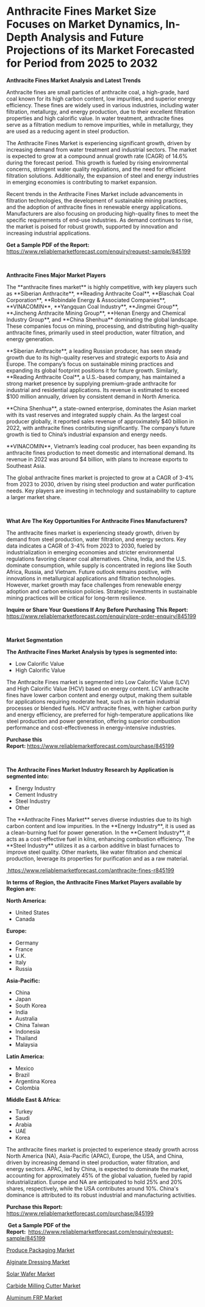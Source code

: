 <p><h1>Anthracite Fines Market Size Focuses on Market Dynamics, In-Depth Analysis and Future Projections of its Market Forecasted for Period from 2025 to 2032</h1></p><p><strong>Anthracite Fines Market Analysis and Latest Trends</strong></p>
<p><p>Anthracite fines are small particles of anthracite coal, a high-grade, hard coal known for its high carbon content, low impurities, and superior energy efficiency. These fines are widely used in various industries, including water filtration, metallurgy, and energy production, due to their excellent filtration properties and high calorific value. In water treatment, anthracite fines serve as a filtration medium to remove impurities, while in metallurgy, they are used as a reducing agent in steel production.</p><p>The Anthracite Fines Market is experiencing significant growth, driven by increasing demand from water treatment and industrial sectors. The market is expected to grow at a compound annual growth rate (CAGR) of 14.6% during the forecast period. This growth is fueled by rising environmental concerns, stringent water quality regulations, and the need for efficient filtration solutions. Additionally, the expansion of steel and energy industries in emerging economies is contributing to market expansion.</p><p>Recent trends in the Anthracite Fines Market include advancements in filtration technologies, the development of sustainable mining practices, and the adoption of anthracite fines in renewable energy applications. Manufacturers are also focusing on producing high-quality fines to meet the specific requirements of end-use industries. As demand continues to rise, the market is poised for robust growth, supported by innovation and increasing industrial applications.</p></p>
<p><strong>Get a Sample PDF of the Report:&nbsp;</strong> <a href="https://www.reliablemarketforecast.com/enquiry/request-sample/845199?utm_campaign=1134&utm_medium=2&utm_source=Github&utm_content=ia&utm_term=26012025&utm_id=anthracite-fines">https://www.reliablemarketforecast.com/enquiry/request-sample/845199</a></p>
<p>&nbsp;</p>
<p><strong>Anthracite Fines Major Market Players</strong></p>
<p><p>The **anthracite fines market** is highly competitive, with key players such as **Siberian Anthracite**, **Reading Anthracite Coal**, **Blaschak Coal Corporation**, **Robindale Energy & Associated Companies**, **VINACOMIN**, **Yangquan Coal Industry**, **Jingmei Group**, **Jincheng Anthracite Mining Group**, **Henan Energy and Chemical Industry Group**, and **China Shenhua** dominating the global landscape. These companies focus on mining, processing, and distributing high-quality anthracite fines, primarily used in steel production, water filtration, and energy generation.</p><p>**Siberian Anthracite**, a leading Russian producer, has seen steady growth due to its high-quality reserves and strategic exports to Asia and Europe. The company’s focus on sustainable mining practices and expanding its global footprint positions it for future growth. Similarly, **Reading Anthracite Coal**, a U.S.-based company, has maintained a strong market presence by supplying premium-grade anthracite for industrial and residential applications. Its revenue is estimated to exceed $100 million annually, driven by consistent demand in North America.</p><p>**China Shenhua**, a state-owned enterprise, dominates the Asian market with its vast reserves and integrated supply chain. As the largest coal producer globally, it reported sales revenue of approximately $40 billion in 2022, with anthracite fines contributing significantly. The company’s future growth is tied to China’s industrial expansion and energy needs.</p><p>**VINACOMIN**, Vietnam’s leading coal producer, has been expanding its anthracite fines production to meet domestic and international demand. Its revenue in 2022 was around $4 billion, with plans to increase exports to Southeast Asia.</p><p>The global anthracite fines market is projected to grow at a CAGR of 3-4% from 2023 to 2030, driven by rising steel production and water purification needs. Key players are investing in technology and sustainability to capture a larger market share.</p></p>
<p>&nbsp;</p>
<p><strong>What Are The Key Opportunities For Anthracite Fines Manufacturers?</strong></p>
<p><p>The anthracite fines market is experiencing steady growth, driven by demand from steel production, water filtration, and energy sectors. Key data indicates a CAGR of 3-4% from 2023 to 2030, fueled by industrialization in emerging economies and stricter environmental regulations favoring cleaner coal alternatives. China, India, and the U.S. dominate consumption, while supply is concentrated in regions like South Africa, Russia, and Vietnam. Future outlook remains positive, with innovations in metallurgical applications and filtration technologies. However, market growth may face challenges from renewable energy adoption and carbon emission policies. Strategic investments in sustainable mining practices will be critical for long-term resilience.</p></p>
<p><strong>Inquire or Share Your Questions If Any Before Purchasing This Report:</strong> <a href="https://www.reliablemarketforecast.com/enquiry/pre-order-enquiry/845199?utm_campaign=1134&utm_medium=2&utm_source=Github&utm_content=ia&utm_term=26012025&utm_id=anthracite-fines">https://www.reliablemarketforecast.com/enquiry/pre-order-enquiry/845199</a></p>
<p>&nbsp;</p>
<p><strong>Market Segmentation</strong></p>
<p><strong>The Anthracite Fines Market Analysis by types is segmented into:</strong></p>
<p><ul><li>Low Calorific Value</li><li>High Calorific Value</li></ul></p>
<p><p>The Anthracite Fines market is segmented into Low Calorific Value (LCV) and High Calorific Value (HCV) based on energy content. LCV anthracite fines have lower carbon content and energy output, making them suitable for applications requiring moderate heat, such as in certain industrial processes or blended fuels. HCV anthracite fines, with higher carbon purity and energy efficiency, are preferred for high-temperature applications like steel production and power generation, offering superior combustion performance and cost-effectiveness in energy-intensive industries.</p></p>
<p><strong>Purchase this Report:&nbsp;</strong><a href="https://www.reliablemarketforecast.com/purchase/845199?utm_campaign=1134&utm_medium=2&utm_source=Github&utm_content=ia&utm_term=26012025&utm_id=anthracite-fines">https://www.reliablemarketforecast.com/purchase/845199</a></p>
<p>&nbsp;</p>
<p><strong>The Anthracite Fines Market Industry Research by Application is segmented into:</strong></p>
<p><ul><li>Energy Industry</li><li>Cement Industry</li><li>Steel Industry</li><li>Other</li></ul></p>
<p><p>The **Anthracite Fines Market** serves diverse industries due to its high carbon content and low impurities. In the **Energy Industry**, it is used as a clean-burning fuel for power generation. In the **Cement Industry**, it acts as a cost-effective fuel in kilns, enhancing combustion efficiency. The **Steel Industry** utilizes it as a carbon additive in blast furnaces to improve steel quality. Other markets, like water filtration and chemical production, leverage its properties for purification and as a raw material.</p></p>
<p><a href="https://www.reliablemarketforecast.com/anthracite-fines-r845199?utm_campaign=1134&utm_medium=2&utm_source=Github&utm_content=ia&utm_term=26012025&utm_id=anthracite-fines">&nbsp;https://www.reliablemarketforecast.com/anthracite-fines-r845199</a></p>
<p><strong>In terms of Region, the Anthracite Fines Market Players available by Region are:</strong></p>
<p>
    <p> <strong> North America: </strong>
        <ul>
            <li>United States</li>
            <li>Canada</li>
        </ul>
        </p> 
    <p> <strong> Europe: </strong>
        <ul>
            <li>Germany</li>
            <li>France</li>
            <li>U.K.</li>
            <li>Italy</li>
            <li>Russia</li>
        </ul>
        </p> 
    <p> <strong> Asia-Pacific: </strong>
        <ul>
            <li>China</li>
            <li>Japan</li>
            <li>South Korea</li>
            <li>India</li>
            <li>Australia</li>
            <li>China Taiwan</li>
            <li>Indonesia</li>
            <li>Thailand</li>
            <li>Malaysia</li>
        </ul>
        </p> 
    <p> <strong> Latin America: </strong>
        <ul>
            <li>Mexico</li>
            <li>Brazil</li>
            <li>Argentina Korea</li>
            <li>Colombia</li>
        </ul>
        </p> 
    <p> <strong> Middle East & Africa: </strong>
        <ul>
            <li>Turkey</li>
            <li>Saudi</li>
            <li>Arabia</li>
            <li>UAE</li>
            <li>Korea</li>
        </ul>
    </p>
    </p>
<p><p>The anthracite fines market is projected to experience steady growth across North America (NA), Asia-Pacific (APAC), Europe, the USA, and China, driven by increasing demand in steel production, water filtration, and energy sectors. APAC, led by China, is expected to dominate the market, accounting for approximately 45% of the global valuation, fueled by rapid industrialization. Europe and NA are anticipated to hold 25% and 20% shares, respectively, while the USA contributes around 10%. China's dominance is attributed to its robust industrial and manufacturing activities.</p></p>
<p><strong>Purchase this Report: </strong><a href="https://www.reliablemarketforecast.com/purchase/845199?utm_campaign=1134&utm_medium=2&utm_source=Github&utm_content=ia&utm_term=26012025&utm_id=anthracite-fines">https://www.reliablemarketforecast.com/purchase/845199</a></p>
<p>&nbsp;<strong>Get a Sample PDF of the Report:&nbsp;&nbsp;</strong><a href="https://www.reliablemarketforecast.com/enquiry/request-sample/845199?utm_campaign=1134&utm_medium=2&utm_source=Github&utm_content=ia&utm_term=26012025&utm_id=anthracite-fines">https://www.reliablemarketforecast.com/enquiry/request-sample/845199</a></p>
<p><strong></strong></p>
<p><p><a href="https://github.com/SanjidaMahmud54/Market-Research-Report-List-1/blob/main/produce-packaging-market.md?utm_campaign=1134&utm_medium=2&utm_source=Github&utm_content=ia&utm_term=26012025&utm_id=anthracite-fines">Produce Packaging Market</a></p><p><a href="https://github.com/WillieWoodard/Market-Research-Report-List-7/blob/main/alginate-dressing-market.md?utm_campaign=1134&utm_medium=2&utm_source=Github&utm_content=ia&utm_term=26012025&utm_id=anthracite-fines">Alginate Dressing Market</a></p><p><a href="https://github.com/WashimHussain441/Market-Research-Report-List-1/blob/main/solar-wafer-market.md?utm_campaign=1134&utm_medium=2&utm_source=Github&utm_content=ia&utm_term=26012025&utm_id=anthracite-fines">Solar Wafer Market</a></p><p><a href="https://github.com/hgf64gh/Market-Research-Report-List-1/blob/main/carbide-milling-cutter-market.md?utm_campaign=1134&utm_medium=2&utm_source=Github&utm_content=ia&utm_term=26012025&utm_id=anthracite-fines">Carbide Milling Cutter Market</a></p><p><a href="https://github.com/marloy8/Market-Research-Report-List-6/blob/main/aluminum-frp-market.md?utm_campaign=1134&utm_medium=2&utm_source=Github&utm_content=ia&utm_term=26012025&utm_id=anthracite-fines">Aluminum FRP Market</a></p></p>